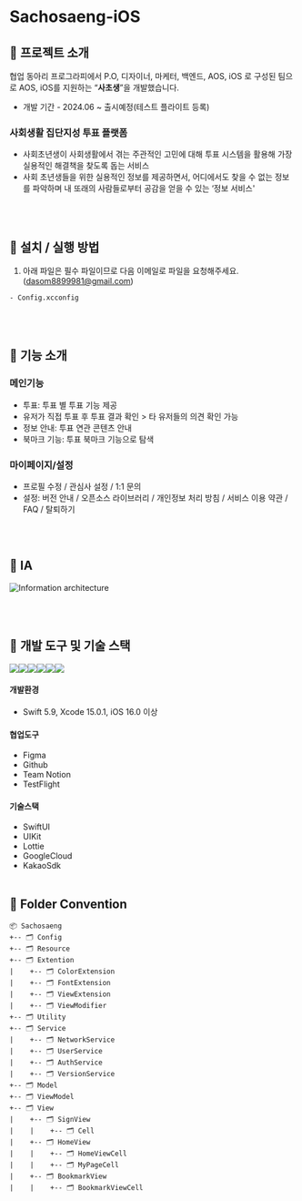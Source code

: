 # Sachosaeng-iOS

## 📌 프로젝트 소개
협업 동아리 프로그라피에서 P.O, 디자이너, 마케터, 백엔드, AOS, iOS 로 구성된 팀으로 
AOS, iOS를 지원하는 “**사초생**”을 개발했습니다.

- 개발 기간 - 2024.06 ~ 출시예정(테스트 플라이트 등록)

### 사회생활 집단지성 투표 플랫폼
- 사회초년생이 사회생활에서 겪는 주관적인 고민에 대해 투표 시스템을 활용해 가장 실용적인 해결책을 찾도록 돕는 서비스
- 사회 초년생들을 위한 실용적인 정보를 제공하면서, 어디에서도 찾을 수 없는 정보를 파악하며 내 또래의 사람들로부터 공감을 얻을 수 있는 ‘정보 서비스'

<br/><br/>


## 📌 설치 / 실행 방법
1. 아래 파일은 필수 파일이므로 다음 이메일로 파일을 요청해주세요. (dasom8899981@gmail.com)
```
- Config.xcconfig
```

<br/><br/>

## 📌 기능 소개
### 메인기능 
- 투표: 투표 별 투표 기능 제공
- 유저가 직접 투표 후 투표 결과 확인 > 타 유저들의 의견 확인 가능
- 정보 안내: 투표 연관 콘텐츠 안내
- 북마크 기능: 투표 북마크 기능으로 탐색

### 마이페이지/설정
- 프로필 수정 / 관심사 설정 / 1:1 문의
- 설정: 버전 안내 / 오픈소스 라이브러리 / 개인정보 처리 방침 / 서비스 이용 약관 / FAQ / 탈퇴하기

<br/><br/>

## 📌 IA

![Information architecture](https://github.com/user-attachments/assets/adebc5c4-a8a3-4c67-9252-33f55648791e)

<br/><br/>

## 📌 개발 도구 및 기술 스택
<img src="https://img.shields.io/badge/swift-F05138?style=for-the-badge&logo=swift&logoColor=white"><img src="https://img.shields.io/badge/xcode-147EFB?style=for-the-badge&logo=xcode&logoColor=white"><img src="https://img.shields.io/badge/figma-F24E1E?style=for-the-badge&logo=figma&logoColor=white"><img src="https://img.shields.io/badge/github-181717?style=for-the-badge&logo=github&logoColor=white"><img src="https://img.shields.io/badge/Notion-000000?style=for-the-badge&logo=notion&logoColor=black"><img src="https://img.shields.io/badge/firebase-FFCA28?style=for-the-badge&logo=firebase&logoColor=white">

#### 개발환경
- Swift 5.9, Xcode 15.0.1, iOS 16.0 이상

#### 협업도구
- Figma
- Github
- Team Notion
- TestFlight

#### 기술스택
- SwiftUI
- UIKit
- Lottie
- GoogleCloud
- KakaoSdk
<br/><br/>

## 📌 Folder Convention 
```
📦 Sachosaeng
+-- 🗂 Config
+-- 🗂 Resource 
+-- 🗂 Extention 
|    +-- 🗂 ColorExtension
|    +-- 🗂 FontExtension
|    +-- 🗂 ViewExtension
|    +-- 🗂 ViewModifier
+-- 🗂 Utility
+-- 🗂 Service
|    +-- 🗂 NetworkService
|    +-- 🗂 UserService
|    +-- 🗂 AuthService
|    +-- 🗂 VersionService
+-- 🗂 Model
+-- 🗂 ViewModel
+-- 🗂 View
|    +-- 🗂 SignView
|    |    +-- 🗂 Cell
|    +-- 🗂 HomeView
|    |    +-- 🗂 HomeViewCell
|    |    +-- 🗂 MyPageCell
|    +-- 🗂 BookmarkView
|    |    +-- 🗂 BookmarkViewCell
```
